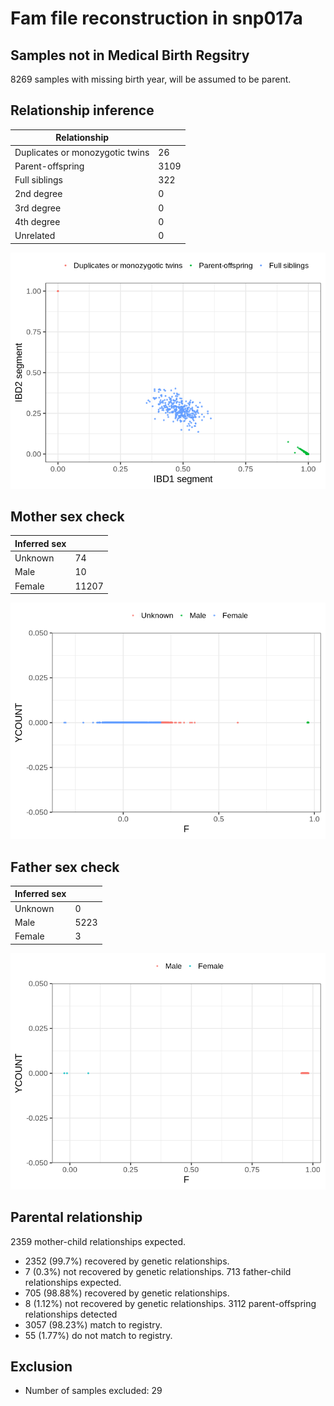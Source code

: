 # Fam file reconstruction in snp017a
## Samples not in Medical Birth Regsitry
8269 samples with missing birth year, will be assumed to be parent.
## Relationship inference
| Relationship |   |
| ------------ | - |
| Duplicates or monozygotic twins| 26 |
| Parent-offspring| 3109 |
| Full siblings| 322 |
| 2nd degree| 0 |
| 3rd degree| 0 |
| 4th degree| 0 |
| Unrelated| 0 |

![](fam_reconstruction/ibd_plot.png)
## Mother sex check
| Inferred sex |   |
| ------------ | - |
| Unknown | 74 |
| Male | 10 |
| Female | 11207 |

![](fam_reconstruction/mother_sex_plot.png)
## Father sex check
| Inferred sex |   |
| ------------ | - |
| Unknown | 0 |
| Male | 5223 |
| Female | 3 |

![](fam_reconstruction/father_sex_plot.png)
## Parental relationship
2359 mother-child relationships expected.
- 2352 (99.7%) recovered by genetic relationships.
- 7 (0.3%) not recovered by genetic relationships.
713 father-child relationships expected.
- 705 (98.88%) recovered by genetic relationships.
- 8 (1.12%) not recovered by genetic relationships.
3112 parent-offspring relationships detected
- 3057 (98.23%) match to registry.
- 55 (1.77%) do not match to registry.
## Exclusion
- Number of samples excluded: 29
